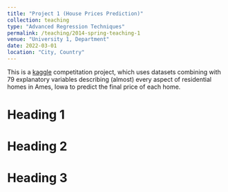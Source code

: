 ```yaml
---
title: "Project 1 (House Prices Prediction)"
collection: teaching
type: "Advanced Regression Techniques"
permalink: /teaching/2014-spring-teaching-1
venue: "University 1, Department"
date: 2022-03-01
location: "City, Country"
---
```


This is a [kaggle](https://www.kaggle.com/competitions/house-prices-advanced-regression-techniques/overview/description) competitation project, which uses datasets combining with 79 explanatory variables describing (almost) every aspect of residential homes in Ames, Iowa to predict the final price of each home. 

Heading 1
======

Heading 2
======

Heading 3
======
